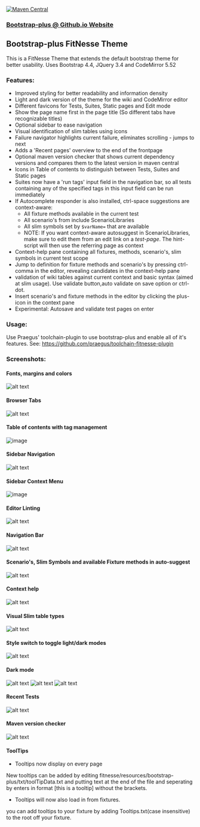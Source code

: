  [![Maven Central](https://img.shields.io/maven-central/v/nl.praegus/fitnesse-bootstrap-plus-theme.svg?maxAge=21600)](https://mvnrepository.com/artifact/com.github.tcnh/fitnesse-bootstrap-plus-theme)
 
### [Bootstrap-plus @ Github.io Website](https://praegus.github.io/fitnesse-bootstrap-plus-theme/)

## Bootstrap-plus FitNesse Theme
This is a FitNesse Theme that extends the default bootstrap theme for better usability.
Uses Bootstrap 4.4, JQuery 3.4 and CodeMirror 5.52

### Features:
* Improved styling for better readability and information density
* Light and dark version of the theme for the wiki and CodeMirror editor
* Different favicons for Tests, Suites, Static pages and Edit mode
* Show the page name first in the page title (So different tabs have recognizable titles)
* Optional sidebar to ease navigation
* Visual identification of slim tables using icons
* Failure navigator highlights current failure, eliminates scrolling - jumps to next
* Adds a 'Recent pages' overview to the end of the frontpage
* Optional maven version checker that shows current dependency versions and compares them to the latest version in maven central
* Icons in Table of contents to distinguish between Tests, Suites and Static pages
* Suites now have a 'run tags' input field in the navigation bar, so all tests containing any of the specified tags in this input field can be run immediately
* If Autocomplete responder is also installed, ctrl-space suggestions are context-aware:
  * All fixture methods available in the current test
  * All scenario's from include ScenarioLibraries
  * All slim symbols set by `$varName=` that are available
  * NOTE: If you want context-aware autosuggest in ScenarioLibraries, make sure to edit them from an edit link on a *test-page*. The hint-script will then use the referring page as context
* Context-help pane containing all fixtures, methods, scenario's, slim symbols in current test scope
* Jump to definition for fixture methods and scenario's by pressing ctrl-comma in the editor, revealing candidates in the context-help pane
* validation of wiki tables against current context and basic syntax (aimed at slim usage). Use validate button,auto validate on save option or ctrl-dot.
* Insert scenario's and fixture methods in the editor by clicking the plus-icon in the context pane
* Experimental: Autosave and validate test pages on enter

### Usage:
Use Praegus' toolchain-plugin to use bootstrap-plus and enable all of it's features.
See: https://github.com/praegus/toolchain-fitnesse-plugin

### Screenshots:

#### Fonts, margins and colors
![alt text](https://github.com/tcnh/binstore/raw/master/styling.png "Overall styling")

#### Browser Tabs
![alt text](https://github.com/tcnh/binstore/raw/master/tabs.png "Tab bar")

#### Table of contents with tag management
![image](https://user-images.githubusercontent.com/2232710/78379015-0ecb2e00-75d2-11ea-8e1e-c46c1b3a6683.png)

#### Sidebar Navigation
![alt text](https://github.com/tcnh/binstore/raw/master/sidebar_nav.png "Sidebar")

#### Sidebar Context Menu
![image](https://user-images.githubusercontent.com/2232710/78378675-9bc1b780-75d1-11ea-91ac-22f7929a643a.png)

#### Editor Linting
![alt text](https://github.com/tcnh/binstore/raw/master/linting.png "Editor linting")

#### Navigation Bar
![alt text](https://github.com/tcnh/binstore/raw/master/navbar.png "Navigation bar for suites")

#### Scenario's, Slim Symbols and available Fixture methods in auto-suggest
![alt text](https://github.com/tcnh/binstore/raw/master/suggest.png "Auto suggest contains scenario's")

#### Context help
![alt text](https://github.com/tcnh/binstore/raw/master/context-help.png "Context help panel")

#### Visual Slim table types
![alt text](https://github.com/tcnh/binstore/raw/master/table_identification.png "Table icons")


#### Style switch to toggle light/dark modes
![alt text](https://github.com/tcnh/binstore/raw/master/style-switch.png "Light/dark mode toggle")

#### Dark mode
![alt text](https://github.com/tcnh/binstore/raw/master/darkmode_1.png "Dark theme")
![alt text](https://github.com/tcnh/binstore/raw/master/dark_editor.PNG "Dark editor")
![alt text](https://github.com/tcnh/binstore/raw/master/darkmode_result.PNG "Test results in dark mode")

#### Recent Tests
![alt text](https://github.com/tcnh/binstore/raw/master/recent_pages.png "Recent test pages")

#### Maven version checker
![alt text](https://github.com/tcnh/binstore/raw/master/macen_versioncheck.png "Maven dependency versions")

#### ToolTips
* Tooltips now display on every page

New tooltips can be added by editing fitnesse/resources/bootstrap-plus/txt/toolTipData.txt and putting text at the end of the file and seperating by enters in format [this is a tooltip] without the brackets.

* Tooltips will now also load in from fixtures.

you can add tooltips to your fixture by adding Tooltips.txt(case insensitive) to the root off your fixture.
